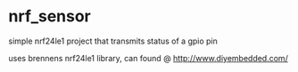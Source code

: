# nrf_sensor
simple nrf24le1 project that transmits status of a gpio pin

uses brennens nrf24le1 library, can found @ http://www.diyembedded.com/
